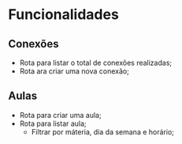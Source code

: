 # Funcionalidades

## Conexões

- Rota para  listar o total de conexões realizadas;
- Rota ara criar uma nova conexão;

## Aulas

- Rota para criar uma aula;
- Rota para listar aula;
    - Filtrar por máteria, dia da semana e horário;